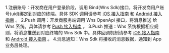 
1.注册账号：开发商在用户登录阶段，调用 Bind(Wns Sdk)接口，将开发商用户账号(uid)绑定到对应的终端。具体 SDK 调用请参考 [iOS 接入指南](https://cloud.tencent.com/document/product/276/3207) 和 [Android 接入指南](https://cloud.tencent.com/document/product/276/3208) 。
2.Push 调用：开发商服务端调用 Wns OpenApi 接口，将消息推送 给 Wns 系统。具体请参考 [Push 接入指南](https://cloud.tencent.com/document/product/276/3212) 。
3.Push 推送：Wns 系统根据相应规则，将消息推送到对应终端的 Wns Sdk 中。具体回调机制请参考 [iOS 接入指南](https://cloud.tencent.com/document/product/276/3207) 和 [Android 接入指南](https://cloud.tencent.com/document/product/276/3208) 。
4.消息通知：Wns Sdk 将接收的消息数据，通知到 App 业务层处理。
